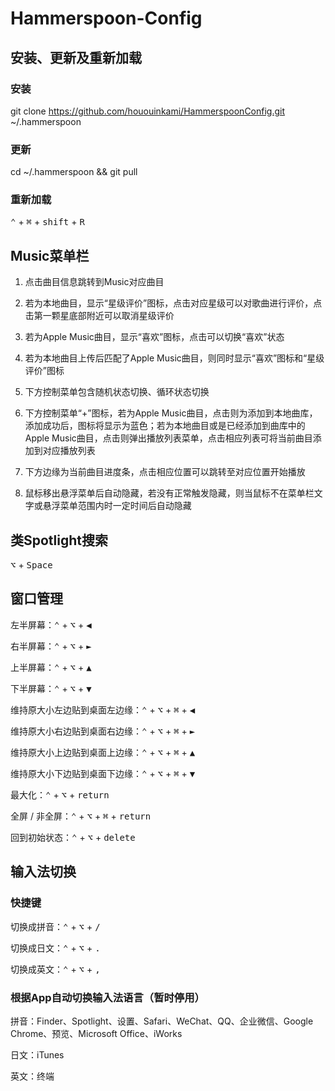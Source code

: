 # Hammerspoon-Config

## 安装、更新及重新加载

### 安装

git clone https://github.com/hououinkami/HammerspoonConfig.git ~/.hammerspoon

### 更新

cd ~/.hammerspoon && git pull

### 重新加载

<kbd>⌃</kbd> + <kbd>⌘</kbd> + <kbd>shift</kbd> + <kbd>R</kbd>

## Music菜单栏

1. 点击曲目信息跳转到Music对应曲目

2. 若为本地曲目，显示“星级评价”图标，点击对应星级可以对歌曲进行评价，点击第一颗星底部附近可以取消星级评价

3. 若为Apple Music曲目，显示“喜欢”图标，点击可以切换“喜欢”状态

4. 若为本地曲目上传后匹配了Apple Music曲目，则同时显示“喜欢”图标和“星级评价”图标

5. 下方控制菜单包含随机状态切换、循环状态切换

6. 下方控制菜单“+”图标，若为Apple Music曲目，点击则为添加到本地曲库，添加成功后，图标将显示为蓝色；若为本地曲目或是已经添加到曲库中的Apple Music曲目，点击则弹出播放列表菜单，点击相应列表可将当前曲目添加到对应播放列表

7. 下方边缘为当前曲目进度条，点击相应位置可以跳转至对应位置开始播放

8. 鼠标移出悬浮菜单后自动隐藏，若没有正常触发隐藏，则当鼠标不在菜单栏文字或悬浮菜单范围内时一定时间后自动隐藏


## 类Spotlight搜索

<kbd>⌥</kbd> + <kbd>Space</kbd>


## 窗口管理

左半屏幕：<kbd>⌃</kbd> + <kbd>⌥</kbd> + <kbd>◀︎</kbd>

右半屏幕：<kbd>⌃</kbd> + <kbd>⌥</kbd> + <kbd>►</kbd>

上半屏幕：<kbd>⌃</kbd> + <kbd>⌥</kbd> + <kbd>▲</kbd>

下半屏幕：<kbd>⌃</kbd> + <kbd>⌥</kbd> + <kbd>▼</kbd>

维持原大小左边贴到桌面左边缘：<kbd>⌃</kbd> + <kbd>⌥</kbd> + <kbd>⌘</kbd> + <kbd>◀︎</kbd>

维持原大小右边贴到桌面右边缘：<kbd>⌃</kbd> + <kbd>⌥</kbd> + <kbd>⌘</kbd> + <kbd>►</kbd>

维持原大小上边贴到桌面上边缘：<kbd>⌃</kbd> + <kbd>⌥</kbd> + <kbd>⌘</kbd> + <kbd>▲</kbd>

维持原大小下边贴到桌面下边缘：<kbd>⌃</kbd> + <kbd>⌥</kbd> + <kbd>⌘</kbd> + <kbd>▼</kbd>

最大化：<kbd>⌃</kbd> + <kbd>⌥</kbd> + <kbd>return</kbd>

全屏 / 非全屏：<kbd>⌃</kbd> + <kbd>⌥</kbd> + <kbd>⌘</kbd> + <kbd>return</kbd>

回到初始状态：<kbd>⌃</kbd> + <kbd>⌥</kbd> + <kbd>delete</kbd>

## 输入法切换

### 快捷键

切换成拼音：<kbd>⌃</kbd> + <kbd>⌥</kbd> + <kbd>/</kbd>

切换成日文：<kbd>⌃</kbd> + <kbd>⌥</kbd> + <kbd>.</kbd>

切换成英文：<kbd>⌃</kbd> + <kbd>⌥</kbd> + <kbd>,</kbd>

### 根据App自动切换输入法语言（暂时停用）

拼音：Finder、Spotlight、设置、Safari、WeChat、QQ、企业微信、Google Chrome、预览、Microsoft Office、iWorks

日文：iTunes

英文：终端
